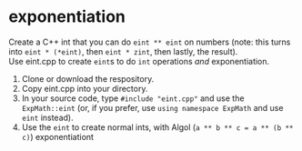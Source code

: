 # exponentiation
Create a C++ int that you can do `eint ** eint` on numbers (note: this turns into `eint * (*eint)`, then `eint * zint`, then lastly, the result).\
Use eint.cpp to create `eint`s to do `int` operations _and_ exponentiation.
1. Clone or download the respository.
2. Copy eint.cpp into your directory.
3. In your source code, type `#include "eint.cpp"` and use the `ExpMath::eint` (or, if you prefer, use `using namespace ExpMath` and use `eint` instead).
4. Use the `eint` to create normal ints, with Algol (`a ** b ** c = a ** (b ** c)`) exponentiationt
